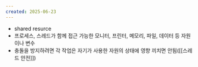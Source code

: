 ```yaml
---
created: 2025-06-23
---
```

- shared resurce
- 프로세스, 스레드가 함께 접근 가능한 모니터, 프린터, 메모리, 파일, 데이터 등 자원이나 변수
- 충돌을 방지하려면 각 작업은 자기가 사용한 자원의 상태에 영향 끼치면 안됨([[스레드 안전]])
